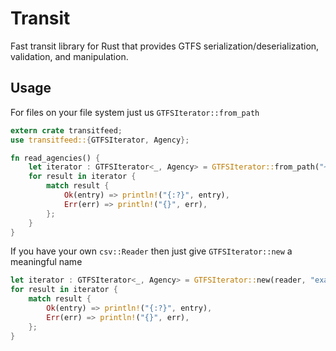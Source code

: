 # Transit

Fast transit library for Rust that provides GTFS serialization/deserialization,
validation, and manipulation.

## Usage

For files on your file system just us `GTFSIterator::from_path`

```rust
extern crate transitfeed;
use transitfeed::{GTFSIterator, Agency};

fn read_agencies() {
    let iterator : GTFSIterator<_, Agency> = GTFSIterator::from_path("~/Downloads/gtfs/agency.txt").unwrap();
    for result in iterator {
        match result {
            Ok(entry) => println!("{:?}", entry),
            Err(err) => println!("{}", err),
        };
    }
}
```

If you have your own `csv::Reader` then just give `GTFSIterator::new` a meaningful name
```rust
let iterator : GTFSIterator<_, Agency> = GTFSIterator::new(reader, "example_data").unwrap();
for result in iterator {
    match result {
        Ok(entry) => println!("{:?}", entry),
        Err(err) => println!("{}", err),
    };
}
```
